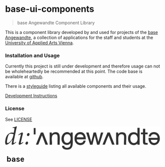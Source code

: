# base-ui-components

> base Angewandte Component Library

This is a component library developed by and used for projects of the
[base Angewandte](https://base.uni-ak.ac.at),
a collection of applications for the staff and students at the [University of
Applied Arts Vienna](https://www.dieangewandte.at).

### Installation and Usage

<!---
Install via:
```
npm i base-ui-components
```
-->

Currently this project is still under development and therefore usage
can not be wholeheartedly be recommended at this point. The code base is available at [github](https://github.com/base-angewandte/ui-components).

There is a [styleguide](https://base-angewandte.github.io/base-ui-components/) listing all available components and their usage.

[Development Instructions](buildSetup.md)

### License

See [LICENSE](LICENSE.md)


<!-- logo angewandte -->
![alt text](static/angewandte-logo.svg "Angewandte")
<!-- logo base -->
![alt text](static/base.png "base Angewandte")
<!-- logo zukunvt?  or anything else? -->


